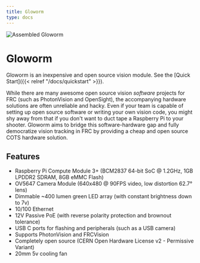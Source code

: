 ```yaml
---
title: Gloworm
type: docs
---
```


![Assembled Gloworm](/gloworm.webp)

# Gloworm

Gloworm is an inexpensive and open source vision module. See the [Quick Start]({{< relref "/docs/quickstart" >}}).

While there are many awesome open source vision _software_ projects for FRC (such as PhotonVision and OpenSight), the accompanying hardware solutions are often unreliable and hacky. Even if your team is capable of setting up open source software or writing your own vision code, you might shy away from that if you don't want to duct tape a Raspberry Pi to your shooter. Gloworm aims to bridge this software-hardware gap and fully democratize vision tracking in FRC by providing a cheap and open source COTS hardware solution.

## Features

* Raspberry Pi Compute Module 3+ (BCM2837 64-bit SoC @ 1.2GHz, 1GB LPDDR2 SDRAM, 8GB eMMC Flash)
* OV5647 Camera Module (640x480 @ 90FPS video, low distortion 62.7° lens)
* Dimmable ~400 lumen green LED array (with constant brightness down to 7v)
* 10/100 Ethernet
* 12V Passive PoE (with reverse polarity protection and brownout tolerance)
* USB C ports for flashing and peripherals (such as a USB camera)
* Supports PhotonVision and FRCVision
* Completely open source (CERN Open Hardware License v2 - Permissive Variant)
* 20mm 5v cooling fan